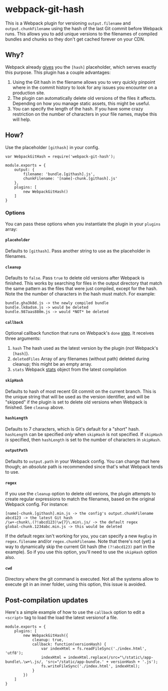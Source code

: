 # webpack-git-hash

This is a Webpack plugin for versioning `output.filename` and `output.chunkFilename` using the hash of the last Git commit before Webpack runs. This allows you to add unique versions to the filenames of compiled bundles and chunks so they don't get cached forever on your CDN.

## Why?

Webpack already [gives](https://webpack.github.io/docs/long-term-caching.html) you the `[hash]` placeholder, which serves exactly this purpose. This plugin has a couple advantages:

1. Using the Git hash in the filename allows you to very quickly pinpoint where in the commit history to look for any issues you encounter on a production site.
1. The plugin can automatically delete old versions of the files it affects. Depending on how you manage static assets, this might be useful.
1. You can specify the length of the hash. If you have some crazy restriction on the number of characters in your file names, maybe this will help.

## How?

Use the placeholder `[githash]` in your config.

```
var WebpackGitHash = require('webpack-git-hash');

module.exports = {
	output: {
		filename: 'bundle.[githash].js',
		chunkFilename: '[name]-chunk.[githash].js'
	},
	plugins: [
		new WebpackGitHash()
	]
}
```

### Options

You can pass these options when you instantiate the plugin in your `plugins` array:

#### `placeholder`
Defaults to `[githash]`. Pass another string to use as the placeholder in filenames.

#### `cleanup`
Defaults to `false`. Pass `true` to delete old versions after Webpack is finished. This works by searching for files in the output directory that match the same pattern as the files that were just compiled, except for the hash. Note the the number of characters in the hash must match. For example:

```
bundle.gha3k8d.js -> the newly compiled bundle
bundle.lk8adsm.js -> would be deleted
bundle.987aas880m.js -> would *NOT* be deleted
```

#### `callback`
Optional callback function that runs on Webpack's `done` [step](https://webpack.github.io/docs/plugins.html#done). It receives three arguments:

1. `hash` The hash used as the latest version by the plugin (_not_ Webpack's `[hash]`).
1. `deletedFiles` Array of any filenames (without path) deleted during cleanup; this might be an empty array.
1. `stats` Webpack [stats](https://webpack.github.io/docs/node.js-api.html#stats) object from the latest compilation

#### `skipHash`

Defaults to hash of most recent Git commit on the current branch. This is the unique string that will be used as the version identifier, and will be "skipped" if the plugin is set to delete old versions when Webpack is finished. See `cleanup` above.

#### `hashLength`

Defaults to 7 characters, which is Git's default for a "short" hash. `hashLength` can be specified _only_  when `skipHash` is not specified. If `skipHash` _is_ specified, then `hashLength` is set to the number of characters in `skipHash`.

#### `outputPath`

Defaults to `output.path` in your Webpack config. You can change that here though; an *absolute* path is recommended since that's what Webpack tends to use.

#### `regex`

If you use the `cleanup` option to delete old verions, the plugin attempts to create regular expressions to match the filenames, based on the original Webpack config. For instance:
```
[name]-chunk.[githash].min.js -> the config's output.chunkFilename
abcd123 -> the latest Git hash
/\w+-chunk\.(?!abcd123)\w{7}\.min\.js/ -> the default regex
global-chunk.1234abc.min.js -> this would be deleted
```
If the default regex isn't working for you, you can specify a new `RegExp` in `regex.filename` and/or `regex.chunkFilename`. Note that there's not (yet) a way to dynamically skip the current Git hash (the `(?!abcd123)` part in the example). So if you use this option, you'll need to use the `skipHash` option also.

#### `cwd`

Directory where the git command is executed. Not all the systems allow to execute git in an inner folder, using this option, this issue is avoided.

## Post-compilation updates

Here's a simple example of how to use the `callback` option to edit a `<script>` tag to load the load the latest versionof a file.

```
module.exports = {
	plugins: [
		new WebpackGitHash({
			cleanup: true,
			callback: function(versionHash) {
				var indexHtml = fs.readFileSync('./index.html', 'utf8');
				indexHtml = indexHtml.replace(/src="\/static\/app-bundle\.\w+\.js/, 'src="/static/app-bundle.' + versionHash + '.js');
				fs.writeFileSync('./index.html', indexHtml);
			}
		})
	]
}
```
